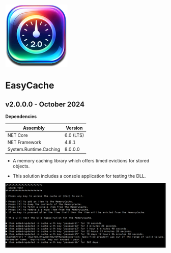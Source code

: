 ![Icon](AppIcon.png) 
# EasyCache



## v2.0.0.0 - October 2024
**Dependencies**

| Assembly | Version |
| ---- | ---- |
| NET Core | 6.0 (LTS) |
| NET Framework | 4.8.1 |
| System.Runtime.Caching | 8.0.0.0 |

- A memory caching library which offers timed evictions for stored objects.

- This solution includes a console application for testing the DLL.

![Screenshot](Screenshot.png)
